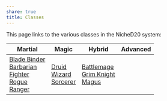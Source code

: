 ```yaml
---
share: true
title: Classes
---
```

This page links to the various classes in the NicheD20 system:

|Martial|Magic|Hybrid|Advanced|
|---|---|---|---|
|[Blade Binder](./Martial/Blade%20Binder/index.md)<br>[Barbarian](./Martial/Barbarian/index.md)<br>[Fighter](./Martial/Fighter/index.md)<br>[Rogue](./Martial/Rogue/index.md)<br>[Ranger](./Martial/Ranger/index.md)|[Druid](./Magic/Druid/index.md)<br>[Wizard](./Magic/Wizard/index.md)<br>[Sorcerer](./Magic/Sorcerer/index.md)|[Battlemage](./Hybrid/Battlemage/index.md)<br>[Grim Knight](../../Grim%20Knight.md)<br>[Magus](../../Magus.md)<br>|<br>